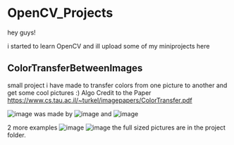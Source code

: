 # OpenCV_Projects
hey guys! 

i started to learn OpenCV and ill upload some of my miniprojects here 


## ColorTransferBetweenImages
small project i have made to transfer colors from one picture to another and get some cool pictures :)
Algo Credit to the Paper https://www.cs.tau.ac.il/~turkel/imagepapers/ColorTransfer.pdf

![image](https://i.imgur.com/iI6FIdI.jpg) was made by ![image](https://i.imgur.com/tGwOUfM.jpg) and ![image](https://i.imgur.com/3V529Mt.jpg)

2 more examples
![image](https://i.imgur.com/GJmjgC6.jpg)
![image](https://i.imgur.com/oWWPXaK.jpg)
the full sized pictures are in the project folder.
